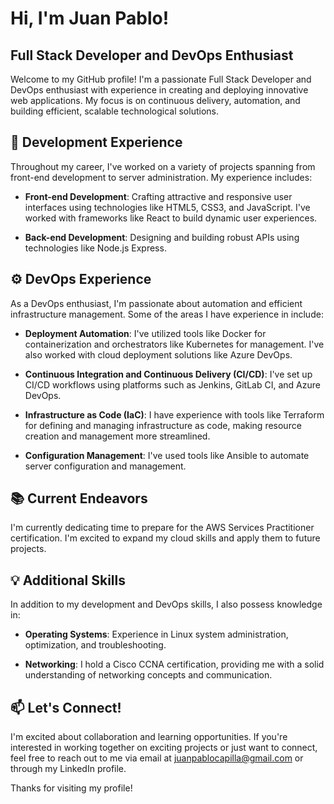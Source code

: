 # Hi, I'm Juan Pablo!

## Full Stack Developer and DevOps Enthusiast

Welcome to my GitHub profile! I'm a passionate Full Stack Developer and DevOps enthusiast with experience in creating and deploying innovative web applications. My focus is on continuous delivery, automation, and building efficient, scalable technological solutions.

## 🚀 Development Experience

Throughout my career, I've worked on a variety of projects spanning from front-end development to server administration. My experience includes:

- **Front-end Development**: Crafting attractive and responsive user interfaces using technologies like HTML5, CSS3, and JavaScript. I've worked with frameworks like React to build dynamic user experiences.

- **Back-end Development**: Designing and building robust APIs using technologies like Node.js Express.

## ⚙️ DevOps Experience

As a DevOps enthusiast, I'm passionate about automation and efficient infrastructure management. Some of the areas I have experience in include:

- **Deployment Automation**: I've utilized tools like Docker for containerization and orchestrators like Kubernetes for management. I've also worked with cloud deployment solutions like Azure DevOps.

- **Continuous Integration and Continuous Delivery (CI/CD)**: I've set up CI/CD workflows using platforms such as Jenkins, GitLab CI, and Azure DevOps.

- **Infrastructure as Code (IaC)**: I have experience with tools like Terraform for defining and managing infrastructure as code, making resource creation and management more streamlined.

- **Configuration Management**: I've used tools like Ansible to automate server configuration and management.

## 📚 Current Endeavors

I'm currently dedicating time to prepare for the AWS Services Practitioner certification. I'm excited to expand my cloud skills and apply them to future projects.

## 💡 Additional Skills

In addition to my development and DevOps skills, I also possess knowledge in:

- **Operating Systems**: Experience in Linux system administration, optimization, and troubleshooting.

- **Networking**: I hold a Cisco CCNA certification, providing me with a solid understanding of networking concepts and communication.

## 📫 Let's Connect!

I'm excited about collaboration and learning opportunities. If you're interested in working together on exciting projects or just want to connect, feel free to reach out to me via email at juanpablocapilla@gmail.com or through my LinkedIn profile.

Thanks for visiting my profile!
